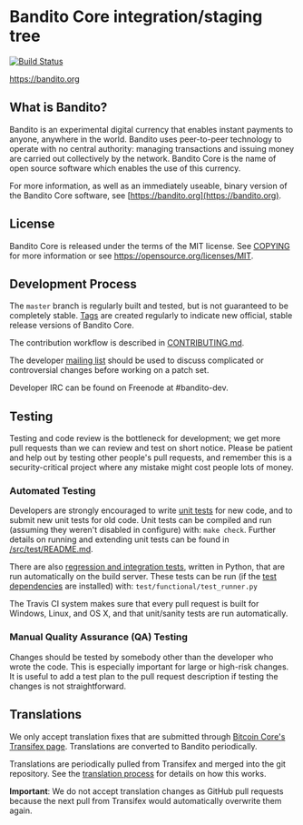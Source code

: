 Bandito Core integration/staging tree
=====================================

[![Build Status](https://travis-ci.org/bandito-project/bandito.svg?branch=master)](https://travis-ci.org/bandito-project/bandito)

https://bandito.org

What is Bandito?
----------------

Bandito is an experimental digital currency that enables instant payments to
anyone, anywhere in the world. Bandito uses peer-to-peer technology to operate
with no central authority: managing transactions and issuing money are carried
out collectively by the network. Bandito Core is the name of open source
software which enables the use of this currency.

For more information, as well as an immediately useable, binary version of
the Bandito Core software, see [https://bandito.org](https://bandito.org).

License
-------

Bandito Core is released under the terms of the MIT license. See [COPYING](COPYING) for more
information or see https://opensource.org/licenses/MIT.

Development Process
-------------------

The `master` branch is regularly built and tested, but is not guaranteed to be
completely stable. [Tags](https://github.com/bandito-project/bandito/tags) are created
regularly to indicate new official, stable release versions of Bandito Core.

The contribution workflow is described in [CONTRIBUTING.md](CONTRIBUTING.md).

The developer [mailing list](https://groups.google.com/forum/#!forum/bandito-dev)
should be used to discuss complicated or controversial changes before working
on a patch set.

Developer IRC can be found on Freenode at #bandito-dev.

Testing
-------

Testing and code review is the bottleneck for development; we get more pull
requests than we can review and test on short notice. Please be patient and help out by testing
other people's pull requests, and remember this is a security-critical project where any mistake might cost people
lots of money.

### Automated Testing

Developers are strongly encouraged to write [unit tests](src/test/README.md) for new code, and to
submit new unit tests for old code. Unit tests can be compiled and run
(assuming they weren't disabled in configure) with: `make check`. Further details on running
and extending unit tests can be found in [/src/test/README.md](/src/test/README.md).

There are also [regression and integration tests](/test), written
in Python, that are run automatically on the build server.
These tests can be run (if the [test dependencies](/test) are installed) with: `test/functional/test_runner.py`

The Travis CI system makes sure that every pull request is built for Windows, Linux, and OS X, and that unit/sanity tests are run automatically.

### Manual Quality Assurance (QA) Testing

Changes should be tested by somebody other than the developer who wrote the
code. This is especially important for large or high-risk changes. It is useful
to add a test plan to the pull request description if testing the changes is
not straightforward.

Translations
------------

We only accept translation fixes that are submitted through [Bitcoin Core's Transifex page](https://www.transifex.com/projects/p/bitcoin/).
Translations are converted to Bandito periodically.

Translations are periodically pulled from Transifex and merged into the git repository. See the
[translation process](doc/translation_process.md) for details on how this works.

**Important**: We do not accept translation changes as GitHub pull requests because the next
pull from Transifex would automatically overwrite them again.
